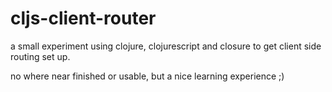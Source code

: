 # cljs-client-router

a small experiment using clojure, clojurescript and closure
to get client side routing set up.

no where near finished or usable, but a nice learning experience ;)
